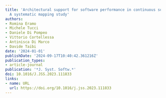 ```yaml
---
title: 'Architectural support for software performance in continuous software engineering:
  A systematic mapping study'
authors:
- Romina Eramo
- Michele Tucci
- Daniele Di Pompeo
- Vittorio Cortellessa
- Antinisca Di Marco
- Davide Taibi
date: '2024-01-01'
publishDate: '2024-09-17T10:40:42.361216Z'
publication_types:
- article-journal
publication: '*J. Syst. Softw.*'
doi: 10.1016/J.JSS.2023.111833
links:
- name: URL
  url: https://doi.org/10.1016/j.jss.2023.111833
---
```


